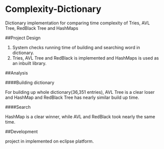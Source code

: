# Complexity-Dictionary

Dictionary implementation for comparing time complexity of Tries, AVL Tree, RedBlack Tree and HashMaps

##Project Design

1. System checks running time of building and searching word in dictionary.
2. Tries, AVL Tree and RedBlack is implemented and HashMaps is used as an inbuilt library.

##Analysis

####Building dictionary

For building up whole dictionary(36,351 entries), AVL Tree is a clear loser and HashMap and RedBlack Tree has nearly similar build up time.

####Search

HashMap is a clear winner, while AVL and RedBlack took nearly the same time.


##Development

project in implemented on eclipse platform.
